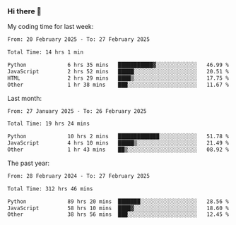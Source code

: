 ### Hi there 👋

My coding time for last week:

<!--START_SECTION:week-->

```txt
From: 20 February 2025 - To: 27 February 2025

Total Time: 14 hrs 1 min

Python             6 hrs 35 mins   ███████████▓░░░░░░░░░░░░░   46.99 %
JavaScript         2 hrs 52 mins   █████░░░░░░░░░░░░░░░░░░░░   20.51 %
HTML               2 hrs 29 mins   ████▒░░░░░░░░░░░░░░░░░░░░   17.75 %
Other              1 hr 38 mins    ███░░░░░░░░░░░░░░░░░░░░░░   11.67 %
```

<!--END_SECTION:week-->

Last month:

<!--START_SECTION:month-->

```txt
From: 27 January 2025 - To: 26 February 2025

Total Time: 19 hrs 24 mins

Python             10 hrs 2 mins   █████████████░░░░░░░░░░░░   51.78 %
JavaScript         4 hrs 10 mins   █████▒░░░░░░░░░░░░░░░░░░░   21.49 %
Other              1 hr 43 mins    ██▒░░░░░░░░░░░░░░░░░░░░░░   08.92 %
```

<!--END_SECTION:month-->

The past year:

<!--START_SECTION:year-->

```txt
From: 28 February 2024 - To: 27 February 2025

Total Time: 312 hrs 46 mins

Python             89 hrs 20 mins  ███████░░░░░░░░░░░░░░░░░░   28.56 %
JavaScript         58 hrs 10 mins  ████▓░░░░░░░░░░░░░░░░░░░░   18.60 %
Other              38 hrs 56 mins  ███░░░░░░░░░░░░░░░░░░░░░░   12.45 %
```

<!--END_SECTION:year-->
